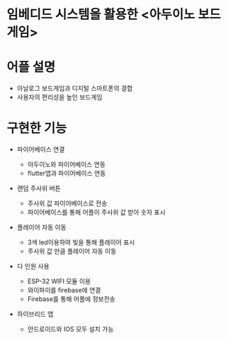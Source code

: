 # 임베디드 시스템을 활용한 <아두이노 보드게임>

# 어플 설명
  - 아날로그 보드게임과 디지털 스마트폰의 결합 
  - 사용자의 편리성을 높인 보드게임

# 구현한 기능 
- 파이어베이스 연결
  - 아두이노와 파이어베이스 연동
  - flutter앱과 파이어베이스 연동

- 랜덤 주사위 버튼
  - 주사위 값 파이어베이스로 전송
  - 파이어베이스를 통해 어플이 주사위 값 받아 숫자 표시

- 플레이어 자동 이동
  - 3색 led이용하여 빛을 통해 플레이어 표시
  - 주사위 값 만큼 플레이어 자동 이동

- 다 인원 사용
  - ESP-32 WIFI 모듈 이용
  - 와이파이를 firebase에 연결
  - Firebase를 통해 어플에 정보전송

- 하이브리드 앱
  - 안드로이드와 IOS 모두 설치 가능
